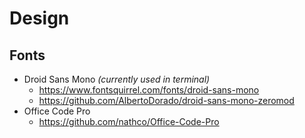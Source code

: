 # Design

## Fonts

- Droid Sans Mono *(currently used in terminal)*
  - https://www.fontsquirrel.com/fonts/droid-sans-mono
  - https://github.com/AlbertoDorado/droid-sans-mono-zeromod
- Office Code Pro
  - https://github.com/nathco/Office-Code-Pro
